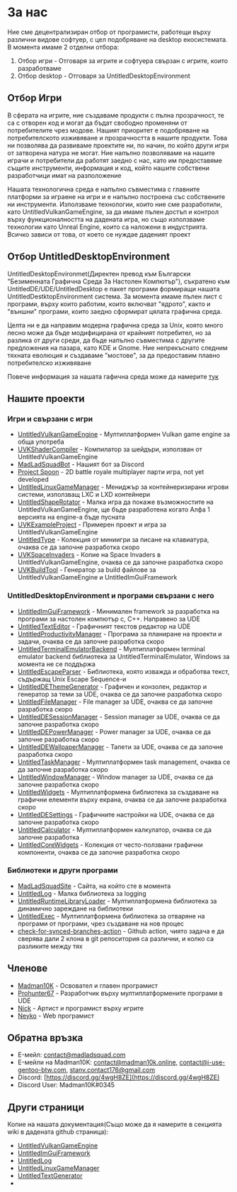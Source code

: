 # За нас
Ние сме децентрализиран отбор от програмисти, работещи върху различни видове софтуер, с цел подобряване на desktop екосистемата. В момента имаме 2 отделни
отбора:
1. Отбор игри - Отговаря за игрите и софтуера свързан с игрите, които разработваме
1. Отбор desktop - Отговаря за UntitledDesktopEnvironment

## Отбор Игри
В сферата на игрите, ние създаваме продукти с пълна прозрачност, те са с отворен код и могат да бъдат свободно променяни от потребителите чрез модове.
Нашият приоритет е подобряване на потребителското изживяване и прозрачността в нашите продукти. Това ни позволява да развиваме проектите ни, по начин,
по който други игри от затворена натура не могат. Ние напълно позволяваме на нашите играчи и потребители да работят заедно с нас, като им предоставяме
същите инструменти, информация и код, който нашите собствени разработчици имат на разположение

Нашата технологична среда е напълно съвместима с главните платформи за играене на игри и е напълно построена със собствените ни инструменти.
Използваме технологии, които ние сме разработили, като UntitledVulkanGameEngine, за да имаме пълен достъп и контрол върху функционалността на дадената
игра, но също използваме технологии като Unreal Engine, които са наложени в индустрията. Всичко зависи от това, от което се нуждае даденият проект

## Отбор UntitledDesktopEnvironment
UntitledDesktopEnvironmet(Директен превод към Български "Безименната Графична Среда За Настолен Компютър"), съкратено към UntitledDE/UDE/UntitledDesktop 
е пакет програми формиращи нашата UntitledDestktopEnvironment система. За момента имаме пълен лист с програми, върху които работим, които включват
"ядрото", както и "външни" програми, които заедно сформират цялата графична среда.

Целта ни е да направим модерна графична среда за Unix, която много лесно може да бъде модифицирана от крайният потребител, но за разлика от други среди,
да бъде напълно съвместима с другите предложения на пазара, като KDE и Gnome. Ние непрекъснато следним тяхната еволюция и създаваме "мостове", за да
предоставим плавно потребителско изживяване

Повече информация за нашата гафична среда може да намерите [тук](https://madladsquad.com/translations/bg/desktop)

## Нашите проекти
### Игри и свързани с игри
- [UntitledVulkanGameEngine](https://github.com/MadLadSquad/UntitledVulkanGameEngine) - Мултиплатформен Vulkan game engine за обща употреба
- [UVKShaderCompiler](https://github.com/MadLadSquad/UVKShaderCompiler) - Компилатор за шейдъри, използван от UntitledVulkanGameEngine
- [MadLadSquadBot](https://github.com/MadLadSquad/MadLadSquadBot) - Нашият бот за Discord
- [Project Spoon](https://github.com/MadLadSquad/ProjectSpoon) - 2D battle royale multiplayer парти игра, not yet developed
- [UntitledLinuxGameManager](https://github.com/MadLadSquad/UntitledLinuxGameManager) - Мениджър за контейнеризирани игрови системи, 
използващ LXC и LXD контейнери
- [UntitledShapeRotator](https://github.com/MadLadSquad/UntitledShapeRotator) - Малка игра да покаже възможностите на UntitledVulkanGameEngine,
ще бъде разработена когато Алфа 1 версията на engine-a бъде пусната 
- [UVKExampleProject](https://github.com/MadLadSquad/UVKExampleProject) - Примерен проект и игра за UntitledVulkanGameEngine
- [UntitledType](https://github.com/MadLadSquad/UntitledType) - Колекция от миниигри за писане на клавиатура, очаква се да започне разработка скоро
- [UVKSpaceInvaders](https://github.com/MadLadSquad/UVKSpaceInvaders) - Копие на Space Invaders в UntitledVulkanGameEngine, очаква се да започне 
разработка скоро
- [UVKBuildTool](https://github.com/MadLadSquad/UVKBuildTool) - Генератор за build файлове за UntitledVulkanGameEngine и UntitledImGuiFramework

### UntitledDesktopEnvironment и програми свързани с него
- [UntitledImGuiFramework](https://github.com/MadLadSquad/UntitledImGuiFramework) - Минимален framework за разработка на програми за настолен компютър с, 
C++. Направено за UDE
- [UntitledTextEditor](https://github.com/MadLadSquad/UntitledTextEditor) - Графичният текстов редактор на UDE
- [UntitledProductivityManager](https://github.com/MadLadSquad/UntitledProductivityManager) - Програма за планиране на проекти и задачи, очаква се да 
започне разработка скоро
- [UntitledTerminalEmulatorBackend](https://github.com/MadLadSquad/UTEBackend) - Мултиплатформен terminal emulator backend библиотека за 
UntitledTerminalEmulator, Windows за момента не се поддържа
- [UntitledEscapeParser](https://github.com/MadLadSquad/UntitledEscapeParser) - Библиотека, която изважда и обработва текст, съдържащ Unix Escape 
Sequence-и
- [UntitledDEThemeGenerator](https://github.com/MadLadSquad/UntitledDEThemeGenerator) - Графичен и конзолен, редактор и генератор за теми за UDE, 
очаква се да започне разработка скоро
- [UntitledFileManager](https://github.com/MadLadSquad/UntitledFileManager) - File manager за UDE, очаква се да започне разработка скоро
- [UntitledDESessionManager](https://github.com/MadLadSquad/UntitledDESessionManager) - Session manager за UDE, очаква се да започне разработка скоро
- [UntitledDEPowerManager](https://github.com/MadLadSquad/UntitledDEPowerManager) - Power manager за UDE, очаква се да започне разработка скоро
- [UntitledDEWallpaperManager](https://github.com/MadLadSquad/UntitledDEWallpaperManager) - Тапети за UDE, очаква се да започне разработка скоро
- [UntitledTaskManager](https://github.com/MadLadSquad/UntitledTaskManager) - Мултиплатформен task management, очаква се да започне разработка скоро
- [UntitledWindowManager](https://github.com/MadLadSquad/UntitledWindowManager) - Window manager за UDE, очаква се да започне разработка скоро
- [UntitledWidgets](https://github.com/MadLadSquad/UntitledWidgets) - Мултиплатформена библиотека за създаване на графични елементи върху екрана, 
очаква се да започне разработка скоро
- [UntitledDESettings](https://github.com/MadLadSquad/UntitledDESettings) - Графичните настройки на UDE, очаква се да започне разработка скоро
- [UntitledCalculator](https://github.com/MadLadSquad/UntitledCalculator) - Мултиплатформен калкулатор, очаква се да започне разработка
- [UntitledCoreWidgets](https://github.com/MadLadSquad/UntitledCoreWidgets) - Колекция от често-ползвани графични компоненти, очаква се да започне
разработка скоро

### Библиотеки и други програми
- [MadLadSquadSite](https://github.com/MadLadSquad/MadLadSquadSite) - Сайта, на който сте в момента
- [UntitledLog](https://github.com/MadLadSquad/UntitledLog) - Малка библиотека за logging
- [UntitledRuntimeLibraryLoader](https://github.com/MadLadSquad/UntitledRuntimeLibraryLoader) - Мултиплатформена библиотека за динамично зареждане на
библиотеки
- [UntitledExec](https://github.com/MadLadSquad/UntitledExec) - Мултиплатформена библиотека за отваряне на програми от програми, чрез създаване на нов
процес
- [check-for-synced-branches-action](https://github.com/MadLadSquad/check-for-synced-branches-action) - Github action, чиято задача е да сверява дали
2 клона в git репоситория са различни, и колко са разликите между тях

## Членове
- [Madman10K](https://github.com/Madman10K) - Освовател и главен програмист
- [Prohunter67](https://github.com/ProHunter67BG) - Разработчик върху мултиплатформените програми в UDE
- [Nick](https://github.com/nick-1666) - Артист и програмист върху игрите
- [Neyko](https://github.com/Neyko641) - Web програмист

## Обратна връзка
- E-мейл: contact@madladsquad.com
- E-мейли на Madman10K: contact@madman10k.online, contact@i-use-gentoo-btw.com, stanv.contact176@gmail.com
- Discord: [https://discord.gg/4wgH8ZE](https://discord.gg/4wgH8ZE)
- Discord User: Madman10K#0345

## Други страници
Копие на нашата документация(Също може да я намерите в секцията wiki в дадената github страница):
- [UntitledVulkanGameEngine](https://madladsquad.com/docs/UntitledVulkanGameEngine/Home)
- [UntitledImGuiFramework](https://madladsquad.com/docs/UntitledImGuiFramework/Home)
- [UntitledLog](https://madladsquad.com/docs/UntitledLog/Home)
- [UntitledLinuxGameManager](https://madladsquad.com/docs/UntitledLinuxGameManager/Home)
- [UntitledTextGenerator](https://madladsquad.com/docs/UntitledTextGenerator/Home)
- 
